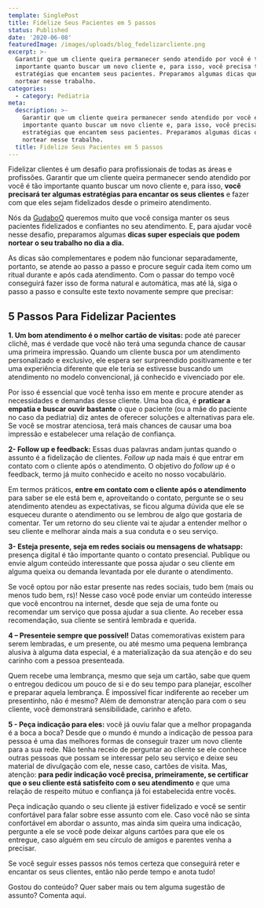 ```yaml
---
template: SinglePost
title: Fidelize Seus Pacientes em 5 passos
status: Published
date: '2020-06-08'
featuredImage: /images/uploads/blog_fedelizarcliente.png
excerpt: >-
  Garantir que um cliente queira permanecer sendo atendido por você é tão
  importante quanto buscar um novo cliente e, para isso, você precisa ter
  estratégias que encantem seus pacientes. Preparamos algumas dicas que podem
  nortear nesse trabalho.
categories:
  - category: Pediatria
meta:
  description: >-
    Garantir que um cliente queira permanecer sendo atendido por você é tão
    importante quanto buscar um novo cliente e, para isso, você precisa ter
    estratégias que encantem seus pacientes. Preparamos algumas dicas que podem
    nortear nesse trabalho.
  title: Fidelize Seus Pacientes em 5 passos
---
```

Fidelizar clientes é um desafio para profissionais de todas as áreas e profissões. Garantir que um cliente queira permanecer sendo atendido por você é tão importante quanto buscar um novo cliente e, para isso, **você precisará ter algumas estratégias para encantar os seus clientes** e fazer com que eles sejam fidelizados desde o primeiro atendimento. 

Nós da [GudaboO](www.gudaboo.com.br) queremos muito que você consiga manter os seus pacientes fidelizados e confiantes no seu atendimento. E, para ajudar você nesse desafio, preparamos algumas **dicas super especiais que podem nortear o seu trabalho no dia a dia.** 

As dicas são complementares e podem não funcionar separadamente, portanto, se atende ao passo a passo e procure seguir cada item como um ritual durante e após cada atendimento. Com o passar do tempo você conseguirá fazer isso de forma natural e automática, mas até lá, siga o passo a passo e consulte este texto novamente sempre que precisar:

## 

## 5 Passos Para Fidelizar Pacientes



**1. Um bom atendimento é o melhor cartão de visitas:** pode até parecer clichê, mas é verdade que você não terá uma segunda chance de causar uma primeira impressão. Quando um cliente busca por um atendimento personalizado e exclusivo, ele espera ser surpreendido positivamente e ter uma experiência diferente que ele teria se estivesse buscando um atendimento no modelo convencional, já conhecido e vivenciado por ele. 

Por isso é essencial que você tenha isso em mente e procure atender as necessidades e demandas desse cliente. Uma boa dica, é **praticar a empatia e buscar ouvir bastante** o que o paciente (ou a mãe do paciente no caso da pediatria) diz antes de oferecer soluções e alternativas para ele. Se você se mostrar atenciosa, terá mais chances de causar uma boa impressão e estabelecer uma relação de confiança.

**2- Follow up e feedback:** Essas duas palavras andam juntas quando o assunto é a fidelização de clientes. _Follow up_ nada mais é que entrar em contato com o cliente após o atendimento. O objetivo do _follow up_ é o feedback, termo já muito conhecido e aceito no nosso vocabulário. 

Em termos práticos, **entre em contato com o cliente após o atendimento** para saber se ele está bem e, aproveitando o contato, pergunte se o seu atendimento atendeu as expectativas, se ficou alguma dúvida que ele se esqueceu durante o atendimento ou se lembrou de algo que gostaria de comentar. Ter um retorno do seu cliente vai te ajudar a entender melhor o seu cliente e melhorar ainda mais a sua conduta e o seu serviço. 

**3- Esteja presente, seja em redes sociais ou mensagens de whatsapp:** presença digital é tão importante quanto o contato presencial. Publique ou envie algum conteúdo interessante que possa ajudar o seu cliente em alguma queixa ou demanda levantada por ele durante o atendimento. 

Se você optou por não estar presente nas redes sociais, tudo bem (mais ou menos tudo bem, rs)! Nesse caso você pode enviar um conteúdo interesse que você encontrou na internet, desde que seja de uma fonte ou recomendar um serviço que possa ajudar a sua cliente. Ao receber essa recomendação, sua cliente se sentirá lembrada e querida. 

**4 –  Presenteie sempre que possível!** Datas comemorativas existem para serem lembradas, e um presente, ou até mesmo uma pequena lembrança alusiva à alguma data especial, é a materialização da sua atenção e do seu carinho com a pessoa presenteada. 

Quem recebe uma lembrança, mesmo que seja um cartão, sabe que quem o entregou dedicou um pouco de si e do seu tempo para planejar, escolher e preparar aquela lembrança. É impossível ficar indiferente ao receber um presentinho, não é mesmo? Além de demonstrar atenção para com o seu cliente, você demonstrará sensibilidade, carinho e afeto.  

**5 - Peça indicação para eles:** você já ouviu falar que a melhor propaganda é a boca a boca? Desde que o mundo é mundo a indicação de pessoa para pessoa é uma das melhores formas de conseguir trazer um novo cliente para a sua rede. Não tenha receio de perguntar ao cliente se ele conhece outras pessoas que possam se interessar pelo seu serviço e deixe seu material de divulgação com ele, nesse caso, cartões de visita. Mas, atenção: **para pedir indicação você precisa, primeiramente, se certificar que o seu cliente está satisfeito com o seu atendimento** e que uma relação de respeito mútuo e confiança já foi estabelecida entre vocês. 

Peça indicação quando o seu cliente já estiver fidelizado e você se sentir confortável para falar sobre esse assunto com ele. Caso você não se sinta confortável em abordar o assunto, mas ainda sim queira uma indicação, pergunte a ele se você pode deixar alguns cartões para que ele os entregue, caso alguém em seu círculo de amigos e parentes venha a precisar.



Se você seguir esses passos nós temos certeza que conseguirá reter e encantar os seus clientes, então não perde tempo e anota tudo!



Gostou do conteúdo? Quer saber mais ou tem alguma sugestão de assunto? Comenta aqui.
